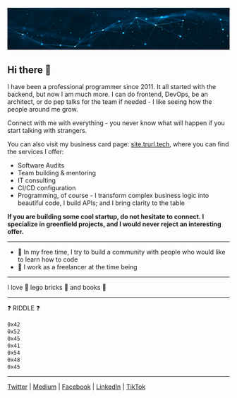 ![](assets/header.png)

## Hi there 👋 

I have been a professional programmer since 2011. It all started with the backend, but now I am much more. I can do frontend,
DevOps, be an architect, or do pep talks for the team if needed - I like seeing how the people around me grow. 

Connect with me with everything - you never know what will happen if you start talking with strangers.

You can also visit my business card page: [site.trurl.tech](https://site.trurl.tech), where you can find the services I offer:

* Software Audits
* Team building & mentoring
* IT consulting 
* CI/CD configuration
* Programming, of course - I transform complex business logic into beautiful code, I build APIs; and I bring clarity to the table

**If you are building some cool startup, do not hesitate to connect. I specialize in greenfield projects, and I would never reject an interesting offer.**

---
* 💬 In my free time, I try to build a community with people who would like to learn how to code
* 🔭 I work as a freelancer at the time being
---

I love 🧱 lego bricks 🧱 and books 📙

---
❓ RIDDLE ❓
```
0x42
0x52
0x45
0x41
0x54
0x48
0x45
```

---
[Twitter](https://twitter.com/sopalczynski) | [Medium](https://opalczynski.medium.com) | [Facebook](https://www.facebook.com/zmiennait/) | [LinkedIn](https://www.linkedin.com/in/sopalczynski/) | [TikTok](https://www.tiktok.com/@sopalczynski) 


